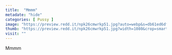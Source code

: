 ```yaml
---
title:  "Mmmm"
metadate: "hide"
categories: [ Pussy ]
image: "https://preview.redd.it/npk26cmwrkp51.jpg?auto=webp&s=db61ed6dfadb9599a5ac845c085d4fb537284389"
thumb: "https://preview.redd.it/npk26cmwrkp51.jpg?width=1080&crop=smart&auto=webp&s=d946d52369b0fdeaa8badf74ea7f0f51b4ea0f39"
visit: ""
---
```

Mmmm
